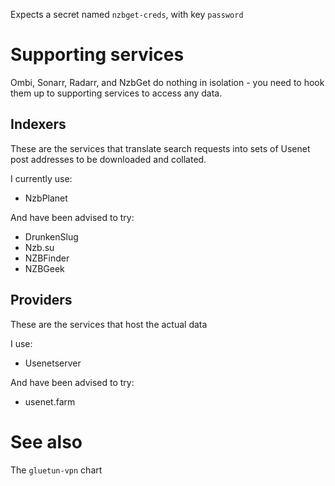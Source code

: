 Expects a secret named `nzbget-creds`, with key `password`

# Supporting services

Ombi, Sonarr, Radarr, and NzbGet do nothing in isolation - you need to hook them up to supporting services to access any data.

## Indexers

These are the services that translate search requests into sets of Usenet post addresses to be downloaded and collated.

I currently use:

* NzbPlanet

And have been advised to try:

* DrunkenSlug
* Nzb.su
* NZBFinder
* NZBGeek

## Providers

These are the services that host the actual data

I use:

* Usenetserver

And have been advised to try:

* usenet.farm

# See also

The `gluetun-vpn` chart
